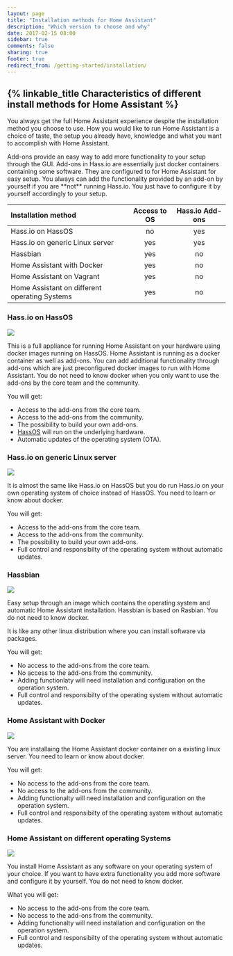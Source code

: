 ```yaml
---
layout: page
title: "Installation methods for Home Assistant"
description: "Which version to choose and why"
date: 2017-02-15 08:00
sidebar: true
comments: false
sharing: true
footer: true
redirect_from: /getting-started/installation/
---
```



## {% linkable_title Characteristics of different install methods for Home Assistant %}

You always get the full Home Assistant experience despite the installation method you choose to use.
How you would like to run Home Assistant is a choice of taste, the setup you already have, knowledge and what you want to accomplish with Home Assistant.

<p class='note'>
Add-ons provide an easy way to add more functionality to your setup through the GUI.
Add-ons in Hass.io are essentially just docker containers containing some software.
They are configured to for Home Assistant for easy setup.
You always can add the functionality provided by an add-on by yourself if you are **not** running Hass.io.
You just have to configure it by yourself accordingly to your setup.
</p>



| Installation method                           | Access to OS | Hass.io Add-ons |
|:----------------------------------------------|:------------:|:---------------:|
| Hass.io on HassOS                             |      no      |       yes       |
| Hass.io on generic Linux server               |     yes      |       yes       |
| Hassbian                                      |     yes      |       no        |
| Home Assistant with Docker                    |     yes      |       no        |
| Home Assistant on Vagrant                     |     yes      |       no        |
| Home Assistant on different operating Systems |     yes      |       no        |


### Hass.io on HassOS

<div class="text-center" markdown="0">
    <div class='img-container'>
      <img src='/images/docs/architecture/hassio_on_hassos.svg' />
    </div>
</div>

This is a full appliance for running Home Assistant on your hardware using docker images running on HassOS.
Home Assistant is running as a docker container as well as add-ons.
You can add additional functionality through add-ons which are just preconfigured docker images to run with Home Assistant.
You do not need to know docker when you only want to use the add-ons by the core team and the community.

You will get:
- Access to the add-ons from the core team.
- Access to the add-ons from the community.
- The possibility to build your own add-ons.
- [HassOS](https://github.com/home-assistant/hassos) will run on the underlying hardware.
- Automatic updates of the operating system (OTA).
  
### Hass.io on generic Linux server

<div class="text-center" markdown="0">
    <div class='img-container'>
      <img src='/images/docs/architecture/hassio_on_generic_linux_server.svg' />
    </div>
</div>

It is almost the same like Hass.io on HassOS but you do run Hass.io on your own operating system of choice instead of HassOS.
You need to learn or know about docker.

You will get:
- Access to the add-ons from the core team.
- Access to the add-ons from the community.
- The possibility to build your own add-ons.
- Full control and responsibilty of the operating system without automatic updates.

### Hassbian

<div class="text-center" markdown="0">
    <div class='img-container'>
      <img src='/images/docs/architecture/home_assistant_with_hassbian.svg' />
    </div>
</div>

Easy setup through an image which contains the operating system and automatic Home Assistant installation.
Hassbian is based on Rasbian.
You do not need to know docker.

It is like any other linux distribution where you can install software via packages.

You will get:
- No access to the add-ons from the core team.
- No access to the add-ons from the community.
- Adding functionlaty will need installation and configuration on the operation system.
- Full control and responsibilty of the operating system without automatic updates.

### Home Assistant with Docker

<div class="text-center" markdown="0">
    <div class='img-container'>
      <img src='/images/docs/architecture/home_assistant_with_docker.svg' />
    </div>
</div>

You are installaing the Home Assistant docker container on a existing linux server.
You need to learn or know about docker.

You will get:
- No access to the add-ons from the core team.
- No access to the add-ons from the community.
- Adding functionalty will need installation and configuration on the operation system.
- Full control and responsibilty of the operating system without automatic updates.

### Home Assistant on different operating Systems

<div class="text-center" markdown="0">
    <div class='img-container'>
      <img src='/images/docs/architecture/homeassistant_on_generic_linux_server.svg' />
    </div>
</div>

You install Home Assistant as any software on your operating system of your choice.
If you want to have extra functionality you add more software and configure it by yourself.
You do not need to know docker.

What you will get:
- No access to the add-ons from the core team.
- No access to the add-ons from the community.
- Adding functionalty will need installation and configuration on the operation system.
- Full control and responsibilty of the operating system without automatic updates.
